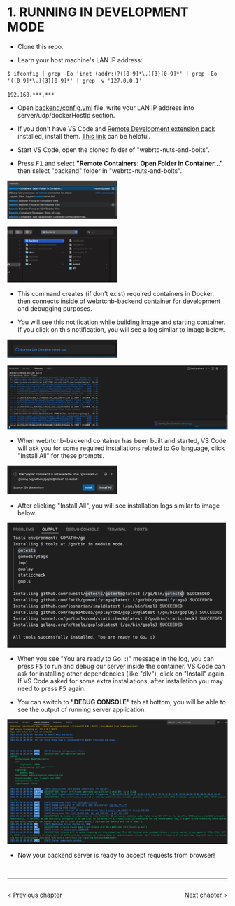 # **1. RUNNING IN DEVELOPMENT MODE**

* Clone this repo.

* Learn your host machine's LAN IP address:

```console
$ ifconfig | grep -Eo 'inet (addr:)?([0-9]*\.){3}[0-9]*' | grep -Eo '([0-9]*\.){3}[0-9]*' | grep -v '127.0.0.1'

192.168.***.***
```

* Open [backend/config.yml](../backend/config.yml) file, write your LAN IP address into server/udp/dockerHostIp section.

* If you don't have VS Code and [Remote Development extension pack](https://marketplace.visualstudio.com/items?itemName=ms-vscode-remote.vscode-remote-extensionpack) installed, install them. [This link](https://code.visualstudio.com/docs/remote/containers) can be helpful.

* Start VS Code, open the cloned folder of "webrtc-nuts-and-bolts".

* Press <kbd>F1</kbd> and select **"Remote Containers: Open Folder in Container..."** then select "backend" folder in "webrtc-nuts-and-bolts".

<img alt="Open folder in container" src="images/01-01-open-folder-in-container.png" style="width: 500px;max-width:50%"></img>

<img alt="Select &quot;backend&quot; folder" src="images/01-02-select-folder.png" style="width: 500px;max-width:50%"></img>

* This command creates (if don't exist) required containers in Docker, then connects inside of webrtcnb-backend container for development and debugging purposes.

* You will see this notification while building image and starting container. If you click on this notification, you will see a log similar to image below.

<img alt="Starting Dev Container small" src="images/01-03-starting-dev-container-small.png" style="width: 500px;max-width:50%"></img>

![Starting Dev Container log](images/01-04-starting-dev-container-log.png)

* When webrtcnb-backend container has been built and started, VS Code will ask you for some required installations related to Go language, click "Install All" for these prompts.

<img alt="Install Go Dependencies small" src="images/01-05-install-go-deps-small.png" style="width: 500px;max-width:50%"></img>

* After clicking "Install All", you will see installation logs similar to image below.

<img alt="Install Go Dependencies log" src="images/01-06-install-go-deps-log.png" style="width: 500px;"></img>

* When you see "You are ready to Go. :)" message in the log, you can press <kbd>F5</kbd> to run and debug our server inside the container. VS Code can ask for installing other dependencies (like "dlv"), click on "Install" again. If VS Code asked for some extra installations, after installation you may need to press <kbd>F5</kbd> again.

* You can switch to **"DEBUG CONSOLE"** tab at bottom, you will be able to see the output of running server application:

![Backend initial output](images/01-07-backend-initial-output.png)

* Now your backend server is ready to accept requests from browser!

<br>

---
<div>
  <div style="float: right;">

  [Next chapter &gt;](./02-BACKEND-INITIALIZATION.md)

  </div>
  <div style="float: left;">

  [&lt; Previous chapter](./00-INFRASTRUCTURE.md)

  </div>
</div>